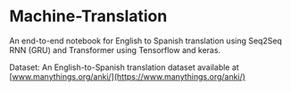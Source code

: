 # Machine-Translation
An end-to-end notebook for English to Spanish translation using Seq2Seq RNN (GRU) and Transformer using Tensorflow and keras.

Dataset:
An English-to-Spanish translation dataset available at [www.manythings.org/anki/](https://www.manythings.org/anki/)


